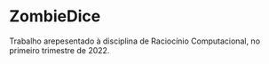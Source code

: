 # ZombieDice
 Trabalho arepesentado à disciplina de Raciocínio Computacional, no primeiro trimestre de 2022.
